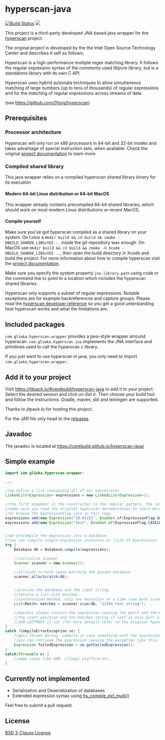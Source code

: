# hyperscan-java
[![Build Status](https://travis-ci.org/cerebuild/hyperscan-java.svg?branch=master)](https://travis-ci.org/cerebuild/hyperscan-java) [![](https://jitpack.io/v/cerebuild/hyperscan-java.svg)](https://jitpack.io/#cerebuild/hyperscan-java)


This project is a third-party developed JNA based java wrapper for the [hyperscan](https://github.com/01org/hyperscan) project.

The original project is developed by the the Intel Open Source Technology Center and describes it self as follows:

Hyperscan is a high-performance multiple regex matching library. It follows the regular expression syntax of the commonly-used libpcre library, but is a standalone library with its own C API.

Hyperscan uses hybrid automata techniques to allow simultaneous matching of large numbers (up to tens of thousands) of regular expressions and for the matching of regular expressions across streams of data.

(see https://github.com/01org/hyperscan)

## Prerequisites

### Processor architecture
Hyperscan will only run on x86 processors in 64-bit and 32-bit modes and takes advantage of special instruction sets, when available. Check the original [project documentation](https://01org.github.io/hyperscan/dev-reference/getting_started.html#hardware) to learn more.

### Compiled shared library
This java wrapper relies on a compiled hyperscan shared library binary for its execution

#### Modern 64-bit Linux distribution or 64-bit MacOS
This wrapper already contains precompiled 64-bit shared libraries, which should work on most modern Linux distributions or recent MacOS.

#### Compile yourself
Make sure you've got hyperscan compiled as a shared library on your system. On Linux a ```mkdir build && cd build && cmake -DBUILD_SHARED_LIBS=YES ..``` inside the git repositiory was enough. On MacOS use ```mkdir build && cd build && cmake -G Xcode -DBUILD_SHARED_LIBS=YES ..```, then open the build directory in Xcode and build the project.  For more information about how to compile hyperscan visit the [project documentation](https://01org.github.io/hyperscan/dev-reference/).

Make sure you specify the system property ```jna.library.path``` using code or the command line to point to a location which includes the hyperscan shared libraries.

Hyperscan only supports a subset of regular expressions. Notable exceptions are for example backreferences and capture groups. Please read the [hyperscan developer reference](https://01org.github.io/hyperscan/dev-reference/) so you get a good unterstanding how hyperscan works and what the limitations are.

## Included packages
```com.gliwka.hyperscan.wrapper``` provides a java-style wrapper arround hyperscan.
```com.gliwka.hyperscan.jna``` implements the JNA interface and primitives used to call the hyperscan c library.

If you just want to use hyperscan in java, you only need to import ```com.gliwka.hyperscan.wrapper```.

## Add it to your project
Visit https://jitpack.io/#cerebuild/hyperscan-java to add it to your project. Select the desired version and click on *Get it*. Then choose your build tool and follow the instructions. Gradle, maven, sbt and leiningen are supported.

Thanks to jitpack.io for hosting this project. 

For the JAR file only head to the [releases](https://github.com/cerebuild/hyperscan-java/releases).
## Javadoc

The javadoc is located at https://cerebuild.github.io/hyperscan-java/

## Simple example
```java
import com.gliwka.hyperscan.wrapper;

...

//we define a list containing all of our expressions
LinkedList<Expression> expressions = new LinkedList<Expression>();

//the first argument in the constructor is the regular pattern, the latter one is a expression flag
//make sure you read the original hyperscan documentation to learn more about flags
//or browse the ExpressionFlag.java in this repo.
expressions.add(new Expression("[0-9]{5}", EnumSet.of(ExpressionFlag.SOM_LEFTMOST)));
expressions.add(new Expression("Test", EnumSet.of(ExpressionFlag.CASELESS)));


//we precompile the expression into a database.
//you can compile single expression instances or lists of expressions
try {
    Database db = Database.compile(expressions);

    //initialize scanner
    Scanner scanner = new Scanner();

    //allocate scratch space matching the passed database
    scanner.allocScratch(db);

    
    //provide the database and the input string
    //returns a list with matches
    //synchronized method, only one execution at a time (use more scanner instances for multithreading)
    List<Match> matches = scanner.scan(db, "12345 test string");

    //matches always contain the expression causing the match and the end position of the match
    //the start position and the matches string it self is only part of a matach if the
    //SOM_LEFTMOST is set (for more details refer to the original hyperscan documentation)
}
catch (CompileErrorException ce) {
    //gets thrown during  compile in case something with the expression is wrong
    //you can retrieve the expression causing the exception like this:
    Expression failedExpression = ce.getFailedExpression();
}
catch(Throwable e) {
    //edge cases like OOM, illegal platform etc.
}
```

## Currently not implemented
 * Serialization and Deserialization of databases
 * Extended expression syntax using [hs_compile_ext_multi()](http://01org.github.io/hyperscan/dev-reference/api_files.html#project0hs__compile_8h_1aacc508bea3042f1faba32c3818bfc2a3)

 Feel free to submit a pull request.

 ## License
 [BSD 3-Clause License](LICENSE)
